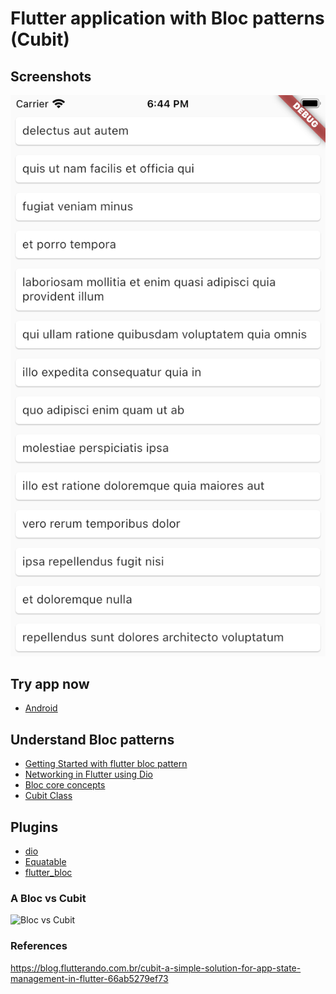 # Flutter application with Bloc patterns (Cubit)

## Screenshots

<p style="text-align:center;">
    <img src="./screenshot.png">
</p>

## Try app now

- [Android](https://github.com/RajSolai/simple_flutter_cubit_app/releases/download/v1.0.0/app-release.apk)

## Understand Bloc patterns

- [Getting Started with flutter bloc pattern](https://www.mitrais.com/news-updates/getting-started-with-flutter-bloc-pattern/)
- [Networking in Flutter using Dio](https://blog.logrocket.com/networking-flutter-using-dio/)
- [Bloc core concepts](https://www.youtube.com/watch?v=toPtm6eyyeE)
- [Cubit Class](https://pub.dev/documentation/bloc/latest/bloc/Cubit-class.html)

## Plugins

- [dio](https://pub.dev/packages/dio)
- [Equatable](https://pub.dev/packages/equatable)
- [flutter_bloc](https://pub.dev/packages/flutter_bloc)

### A Bloc vs Cubit

![Bloc vs Cubit](https://miro.medium.com/max/1400/0*DVDQeqP1lacfyU5K)

### References

https://blog.flutterando.com.br/cubit-a-simple-solution-for-app-state-management-in-flutter-66ab5279ef73

